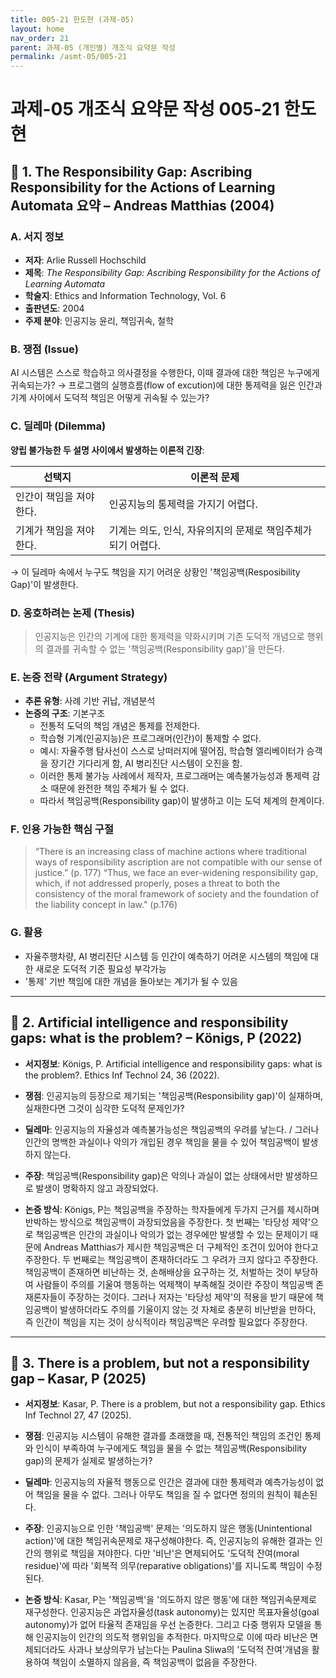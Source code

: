 ```yaml
---
title: 005-21 한도현 (과제-05)
layout: home
nav_order: 21
parent: 과제-05 (개인별) 개조식 요약문 작성
permalink: /asmt-05/005-21
---
```


# 과제-05 개조식 요약문 작성 005-21 한도현 

## 📘 1. The Responsibility Gap: Ascribing Responsibility for the Actions of Learning Automata 요약 – Andreas Matthias (2004)

### A. 서지 정보  
- **저자**: Arlie Russell Hochschild
- **제목**: *The Responsibility Gap: Ascribing Responsibility for the Actions of Learning Automata*  
- **학술지**: Ethics and Information Technology, Vol. 6 
- **출판년도**: 2004
- **주제 분야**: 인공지능 윤리, 책임귀속, 철학


### B. 쟁점 (Issue)  
AI 시스템은 스스로 학습하고 의사결정을 수행한다, 이때 결과에 대한 책임은 누구에게 귀속되는가?
→ 프로그램의 실행흐름(flow of excution)에 대한 통제력을 잃은 인간과 기계 사이에서 도덕적 책임은 어떻게 귀속될 수 있는가?


### C. 딜레마 (Dilemma)  
**양립 불가능한 두 설명 사이에서 발생하는 이론적 긴장**:

| 선택지 | 이론적 문제 |
|--------|-------------|
| 인간이 책임을 져야한다. | 인공지능의 통제력을 가지기 어렵다. |
| 기계가 책임을 져야한다. | 기계는 의도, 인식, 자유의지의 문제로 책임주체가 되기 어렵다. |

→ 이 딜레마 속에서 누구도 책임을 지기 어려운 상황인 '책임공백(Resposibility Gap)'이 발생한다.


### D. 옹호하려는 논제 (Thesis)  
> 인공지능은 인간의 기계에 대한 통제력을 약화시키며 기존 도덕적 개념으로 행위의 결과를 귀속할 수 없는 '책임공백(Responsibility gap)'을 만든다.

### E. 논증 전략 (Argument Strategy)  
- **추론 유형**: 사례 기반 귀납, 개념분석
- **논증의 구조**:
  기본구조
  - 전통적 도덕의 책임 개념은 통제를 전제한다.  
  - 학습형 기계(인공지능)은 프로그래머(인간)이 통제할 수 없다.    
  - 예시: 자율주행 탐사선이 스스로 낭떠러지에 떨어짐, 학습형 엘리베이터가 승객을 장기간 기다리게 함, AI 병리진단 시스템이 오진을 함.
  - 이러한 통제 불가능 사례에서 제작자, 프로그래머는 예측불가능성과 통제력 감소 때문에 완전한 책임 주체가 될 수 없다.
  - 따라서 책임공백(Responsibility gap)이 발생하고 이는 도덕 체계의 한계이다.


### F. 인용 가능한 핵심 구절
> “There is an increasing class of machine actions where traditional ways of responsibility ascription are not compatible with our sense of justice.” (p. 177)
> “Thus, we face an ever-widening responsibility gap, which, if not addressed properly, poses a threat to both the consistency of the moral framework of society and the
foundation of the liability concept in law." (p.176)


### G. 활용
- 자율주행차량, AI 병리진단 시스템 등 인간이 예측하기 어려운 시스템의 책임에 대한 새로운 도덕적 기준 필요성 부각가능
- '통제' 기반 책임에 대한 개념을 돌아보는 계기가 될 수 있음  


---

## 📘 2. Artificial intelligence and responsibility gaps: what is the problem? – Königs, P (2022)

- **서지정보**: Königs, P. Artificial intelligence and responsibility gaps: what is the problem?. Ethics Inf Technol 24, 36 (2022).

- **쟁점**: 인공지능의 등장으로 제기되는 '책임공백(Responsibility gap)'이 실재하며, 실재한다면 그것이 심각한 도덕적 문제인가?
- **딜레마**: 인공지능의 자율성과 예측불가능성은 책임공백의 우려를 낳는다. / 그러나 인간의 명백한 과실이나 악의가 개입된 경우 책임을 물을 수 있어 책임공백이 발생하지 않는다.
- **주장**: 책임공백(Responsibility gap)은 악의나 과실이 없는 상태에서만 발생하므로 발생이 명확하지 않고 과장되었다. 
- **논증 방식**: Königs, P는 책임공백을 주장하는 학자들에게 두가지 근거를 제시하며 반박하는 방식으로 책임공백이 과장되었음을 주장한다. 첫 번째는 '타당성 제약'으로 책임공백은 인간의 과실이나 악의가 없는 경우에만 발생할 수 있는 문제이기 때문에 Andreas Matthias가 제시한 책임공백은 더 구체적인 조건이 있어야 한다고 주장한다. 두 번째로는 책임공백이 존재하더라도 그 우려가 크지 않다고 주장한다. 책임공백이 존재하면 비난하는 것, 손해배상을 요구하는 것, 처벌하는 것이 부당하여 사람들이 주의를 기울여 행동하는 억제책이 부족해질 것이란 주장이 책임공백 존재론자들이 주장하는 것이다. 그러나 저자는 '타당성 제약'의 적용을 받기 때문에 책임공백이 발생하더라도 주의를 기울이지 않는 것 자체로 충분히 비난받을 만하다, 즉 인간이 책임을 지는 것이 상식적이라 책임공백은 우려할 필요없다 주장한다.

---

## 📘 3. There is a problem, but not a responsibility gap – Kasar, P (2025)

- **서지정보**: Kasar, P. There is a problem, but not a responsibility gap. Ethics Inf Technol 27, 47 (2025).

- **쟁점**: 인공지능 시스템이 유해한 결과를 초래했을 때, 전통적인 책임의 조건인 통제와 인식이 부족하여 누구에게도 책임을 물을 수 없는 책임공백(Responsibility gap)의 문제가 실제로 발생하는가? 
- **딜레마**: 인공지능의 자율적 행동으로 인간은 결과에 대한 통제력과 예측가능성이 없어 책임을 물을 수 없다. 그러나 아무도 책임을 질 수 없다면 정의의 원칙이 훼손된다.
- **주장**: 인공지능으로 인한 '책임공백' 문제는 '의도하지 않은 행동(Unintentional action)'에 대한 책임귀속문제로 재구성해야한다. 즉, 인공지능의 유해한 결과는 인간의 행위로 책임을 져야한다. 다만  '비난'은 면제되어도 '도덕적 잔여(moral residue)'에 따라 '회복적 의무(reparative obligations)'를 지니도록 책임이 수정된다.
- **논증 방식**: Kasar, P는 '책임공백'을 '의도하지 않은 행동'에 대한 책임귀속문제로 재구성한다. 인공지능은 과업자율성(task autonomy)는 있지만 목표자율성(goal autonomy)가 없어 타율적 존재임을 우선 논증한다. 그리고 다중 행위자 모델을 통해 인공지능이 인간의 의도적 행위임을 추적한다. 마지막으로 이에 따라 비난은 면제되더라도 사과나 보상의무가 남는다는 Paulina Sliwa의 '도덕적 잔여'개념을 활용하여 책임이 소멸하지 않음을, 즉 책임공백이 없음을 주장한다.


